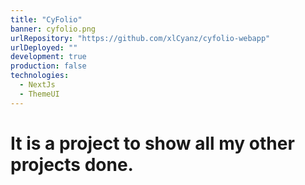 ```yaml
---
title: "CyFolio"
banner: cyfolio.png
urlRepository: "https://github.com/xlCyanz/cyfolio-webapp"
urlDeployed: ""
development: true
production: false
technologies:
  - NextJs
  - ThemeUI
---
```

# It is a project to show all my other projects done.